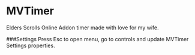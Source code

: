 MVTimer
=======

Elders Scrolls Online Addon timer made with love for my wife.

###Settings
Press Esc to open menu, go to controls and update MVTimer Settings properties.
